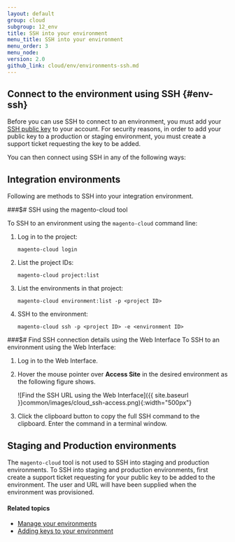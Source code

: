 ```yaml
---
layout: default
group: cloud
subgroup: 12_env
title: SSH into your environment
menu_title: SSH into your environment
menu_order: 3
menu_node: 
version: 2.0
github_link: cloud/env/environments-ssh.md
---
```


## Connect to the environment using SSH {#env-ssh}
Before you can use SSH to connect to an environment, you must add your [SSH public key]({{page.baseurl}}cloud/before/before-workspace-ssh.html) 
to your account. For security reasons, in order to add your public key to a production or staging environment,
 you must create a support ticket requesting the key to be added.

You can then connect using SSH in any of the following ways:

## Integration environments

Following are methods to SSH into your integration environment.

###$# SSH using the magento-cloud tool

To SSH to an environment using the `magento-cloud` command line:

1.	Log in to the project:

		magento-cloud login
2.	List the project IDs:

		magento-cloud project:list
3.	List the environments in that project:

		magento-cloud environment:list -p <project ID>
3.	SSH to the environment:

		magento-cloud ssh -p <project ID> -e <environment ID>

###$# Find SSH connection details using the Web Interface
To SSH to an environment using the Web Interface:

1.	Log in to the Web Interface.
2.	Hover the mouse pointer over **Access Site** in the desired environment as the following figure shows.

	![Find the SSH URL using the Web Interface]({{ site.baseurl }}common/images/cloud_ssh-access.png){:width="500px"}

3.	Click the clipboard button to copy the full SSH command to the clipboard. Enter the command in a terminal window.

## Staging and Production environments

The `magento-cloud` tool is not used to SSH into staging and production environments. To SSH into staging and production 
environments, first create a support ticket requesting for your public key to be added to the environment. The user and 
URL will have been supplied when the environment was provisioned.

#### Related topics
*	[Manage your environments]({{page.baseurl}}cloud/env/environments.html)
*   [Adding keys to your environment]({{page.baseurl}}cloud/before/before-workspace.html#cloud-ssh-cli-ssh)